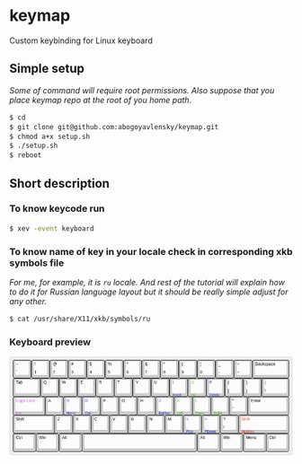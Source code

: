 # keymap
Custom keybinding for Linux keyboard

## Simple setup

*Some of command will require root permissions. Also suppose that you place
keymap repo at the root of you home path.*

```bash
$ cd
$ git clone git@github.com:abogoyavlensky/keymap.git
$ chmod a+x setup.sh
$ ./setup.sh
$ reboot
```

## Short description

### To know keycode run

```bash
$ xev -event keyboard
```

### To know name of key in your locale check in corresponding xkb symbols file

*For me, for example, it is `ru` locale. And rest of the tutorial will explain
how to do it for Russian language layout but it should be really simple adjust
for any other.*

```bash
$ cat /usr/share/X11/xkb/symbols/ru
```

### Keyboard preview
![Keyboard preview](keyboard.png?raw=true "Title")
